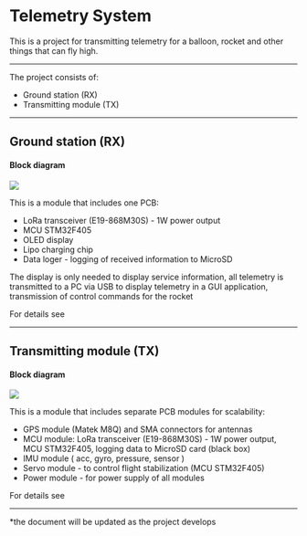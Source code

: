# Telemetry System
This is a project for transmitting telemetry for a balloon, rocket and other things that can fly high.

------

The project consists of:

- Ground station (RX)
-  Transmitting module (TX)

------



## Ground station (RX)

#### Block diagram

![](https://github.com/cvetaevvitaliy/telemetry-system/blob/main/doc/pic/Ground-station.png)

This is a module that includes one PCB:

- LoRa transceiver (E19-868M30S)  - 1W power output
- MCU STM32F405
- OLED display
- Lipo charging chip
- Data loger - logging of received information to MicroSD

The display is only needed to display service information, all telemetry is transmitted to a PC via USB to display telemetry in a GUI application, transmission of control commands for the rocket

For details see 

[Ground station (RX) WiKi]: https://github.com/cvetaevvitaliy/telemetry-system/wiki/Ground-station-(RX)

------



## Transmitting module (TX)

#### Block diagram

![](https://github.com/cvetaevvitaliy/telemetry-system/blob/main/doc/pic/Telemetry-module-RX.png)

This is a module that includes separate PCB modules for scalability:

- GPS module (Matek M8Q) and SMA connectors for antennas
- MCU module: LoRa transceiver (E19-868M30S)  - 1W power output, MCU STM32F405, logging data to MicroSD card (black box)
- IMU module ( acc, gyro, pressure, sensor )
- Servo module - to control flight stabilization (MCU STM32F405)
- Power module - for power supply of all modules

For details see 

[Ground station (RX) WiKi]: https://github.com/cvetaevvitaliy/telemetry-system/wiki/Transmitting-module-(TX)

------

*the document will be updated as the project develops